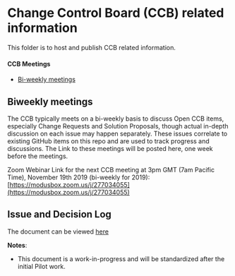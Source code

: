 # Change Control Board (CCB) related information
This folder is to host and publish CCB related information.

#### CCB Meetings
* [Bi-weekly meetings](#biweekly-meetings) 

## Biweekly meetings
The CCB typically meets on a bi-weekly basis to discuss Open CCB items, especially Change Requests and Solution Proposals, though actual in-depth discussion on each issue may happen separately. These issues correlate to existing GitHub items on this repo and are used to track progress and discussions. The Link to these meetings will be posted here, one week before the meetings.

Zoom Webinar Link for the next CCB meeting at 3pm GMT (7am Pacific Time), November 19th 2019 (bi-weekly for 2019): 
[https://modusbox.zoom.us/j/277034055](https://modusbox.zoom.us/j/277034055)


## Issue and Decision Log
The document can be viewed [here](./Issue-and-Decision-Log.md)

**Notes**:
- This document is a work-in-progress and will be standardized after the initial Pilot work.
